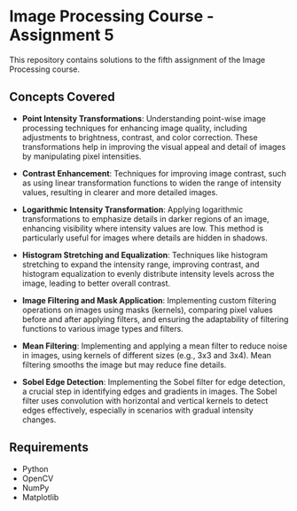 # Image Processing Course - Assignment 5

This repository contains solutions to the fifth assignment of the Image Processing course.

## Concepts Covered

- **Point Intensity Transformations**: Understanding point-wise image processing techniques for enhancing image quality, including adjustments to brightness, contrast, and color correction. These transformations help in improving the visual appeal and detail of images by manipulating pixel intensities.
  
- **Contrast Enhancement**: Techniques for improving image contrast, such as using linear transformation functions to widen the range of intensity values, resulting in clearer and more detailed images.

- **Logarithmic Intensity Transformation**: Applying logarithmic transformations to emphasize details in darker regions of an image, enhancing visibility where intensity values are low. This method is particularly useful for images where details are hidden in shadows.

- **Histogram Stretching and Equalization**: Techniques like histogram stretching to expand the intensity range, improving contrast, and histogram equalization to evenly distribute intensity levels across the image, leading to better overall contrast.

- **Image Filtering and Mask Application**: Implementing custom filtering operations on images using masks (kernels), comparing pixel values before and after applying filters, and ensuring the adaptability of filtering functions to various image types and filters.

- **Mean Filtering**: Implementing and applying a mean filter to reduce noise in images, using kernels of different sizes (e.g., 3x3 and 3x4). Mean filtering smooths the image but may reduce fine details.

- **Sobel Edge Detection**: Implementing the Sobel filter for edge detection, a crucial step in identifying edges and gradients in images. The Sobel filter uses convolution with horizontal and vertical kernels to detect edges effectively, especially in scenarios with gradual intensity changes.

## Requirements

- Python
- OpenCV
- NumPy
- Matplotlib

